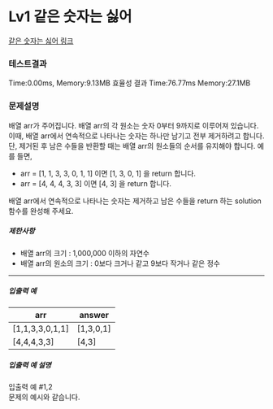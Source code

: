 # Lv1 같은 숫자는 싫어
 [같은 숫자는 싫어 링크]("https://school.programmers.co.kr/learn/courses/30/lessons/12906")

### 테스트결과
 Time:0.00ms, Memory:9.13MB
 효율성 결과
 Time:76.77ms Memory:27.1MB

### 문제설명
<p>배열 arr가 주어집니다. 배열 arr의 각 원소는 숫자 0부터 9까지로 이루어져 있습니다. 이때, 배열 arr에서 연속적으로 나타나는 숫자는 하나만 남기고 전부 제거하려고 합니다. 단, 제거된 후 남은 수들을 반환할 때는 배열 arr의 원소들의 순서를 유지해야 합니다. 예를 들면,</p>

<ul>
    <li>arr = [1, 1, 3, 3, 0, 1, 1] 이면 [1, 3, 0, 1] 을 return 합니다.</li>
    <li>arr = [4, 4, 4, 3, 3] 이면 [4, 3] 을 return 합니다.</li>
</ul>

<p>배열 arr에서 연속적으로 나타나는 숫자는 제거하고 남은 수들을 return 하는 solution 함수를 완성해 주세요.</p>

<h5>제한사항</h5>

<ul>
    <li>배열 arr의 크기 : 1,000,000 이하의 자연수</li>
    <li>배열 arr의 원소의 크기 : 0보다 크거나 같고 9보다 작거나 같은 정수</li>
</ul>

<hr>

<h5>입출력 예</h5>
<table class="table">
<thead><tr>
    <th>arr</th>
    <th>answer</th>
</tr>
</thead>
<tbody><tr>
    <td>[1,1,3,3,0,1,1]</td>
    <td>[1,3,0,1]</td>
</tr>
<tr>
    <td>[4,4,4,3,3]</td>
    <td>[4,3]</td>
</tr>
</tbody>
</table>
<h5>입출력 예 설명</h5>

<p>입출력 예 #1,2<br>
문제의 예시와 같습니다.</p>
